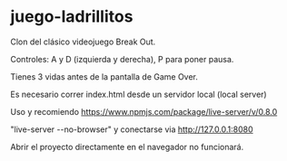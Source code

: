 # juego-ladrillitos
Clon del clásico videojuego Break Out.

Controles: A y D (izquierda y derecha), P para poner pausa. 

Tienes 3 vidas antes de la pantalla de Game Over.

Es necesario correr index.html desde un servidor local (local server)

Uso y recomiendo 
https://www.npmjs.com/package/live-server/v/0.8.0

"live-server --no-browser"
y conectarse via
http://127.0.0.1:8080

Abrir el proyecto directamente en el navegador no funcionará.

